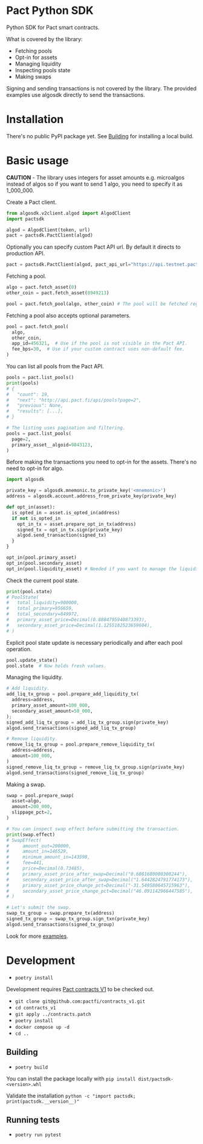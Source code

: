 # Pact Python SDK

Python SDK for Pact smart contracts.

What is covered by the library:

- Fetching pools
- Opt-in for assets
- Managing liquidity
- Inspecting pools state
- Making swaps

Signing and sending transactions is not covered by the library. The provided examples use algosdk directly to send the transactions.

# Installation

There's no public PyPI package yet. See [Building](#building) for installing a local build.

# Basic usage

**CAUTION** - The library uses integers for asset amounts e.g. microalgos instead of algos so if you want to send 1 algo, you need to specify it as 1_000_000.

Create a Pact client.

```py
from algosdk.v2client.algod import AlgodClient
import pactsdk

algod = AlgodClient(token, url)
pact = pactsdk.PactClient(algod)
```

Optionally you can specify custom Pact API url. By default it directs to production API.

```py
pact = pactsdk.PactClient(algod, pact_api_url="https://api.testnet.pact.fi")
```

Fetching a pool.

```py
algo = pact.fetch_asset(0)
other_coin = pact.fetch_asset(8949213)

pool = pact.fetch_pool(algo, other_coin) # The pool will be fetched regardless of assets order.
```

Fetching a pool also accepts optional parameters.

```py
pool = pact.fetch_pool(
  algo,
  other_coin,
  app_id=456321,  # Use if the pool is not visible in the Pact API.
  fee_bps=30,  # Use if your custom contract uses non-default fee.
)
```

You can list all pools from the Pact API.

```py
pools = pact.list_pools()
print(pools)
# {
#   "count": 19,
#   "next": "http://api.pact.fi/api/pools?page=2",
#   "previous": None,
#   "results": [...],
# }

# The listing uses pagination and filtering.
pools = pact.list_pools(
  page=2,
  primary_asset__algoid=9843123,
)
```

Before making the transactions you need to opt-in for the assets. There's no need to opt-in for algo.

```py
import algosdk

private_key = algosdk.mnemonic.to_private_key('<mnemonic>')
address = algosdk.account.address_from_private_key(private_key)

def opt_in(asset):
  is_opted_in = asset.is_opted_in(address)
  if not is_opted_in
    opt_in_tx = asset.prepare_opt_in_tx(address)
    signed_tx = opt_in_tx.sign(private_key)
    algod.send_transaction(signed_tx)
  }
}

opt_in(pool.primary_asset)
opt_in(pool.secondary_asset)
opt_in(pool.liquidity_asset) # Needed if you want to manage the liquidity.
```

Check the current pool state.

```py
print(pool.state)
# PoolState(
#   total_liquidity=900000,
#   total_primary=956659,
#   total_secondary=849972,
#   primary_asset_price=Decimal(0.8884795940873393),
#   secondary_asset_price=Decimal(1.1255182523659604),
# )
```

Explicit pool state update is necessary periodically and after each pool operation.

```py
pool.update_state()
pool.state  # Now holds fresh values.
```

Managing the liquidity.

```py
# Add liquidity.
add_liq_tx_group = pool.prepare_add_liquidity_tx(
  address=address,
  primary_asset_amount=100_000,
  secondary_asset_amount=50_000,
);
signed_add_liq_tx_group = add_liq_tx_group.sign(private_key)
algod.send_transactions(signed_add_liq_tx_group)

# Remove liquidity.
remove_liq_tx_group = pool.prepare_remove_liquidity_tx(
  address=address,
  amount=100_000,
)
signed_remove_liq_tx_group = remove_liq_tx_group.sign(private_key)
algod.send_transactions(signed_remove_liq_tx_group)
```

Making a swap.

```py
swap = pool.prepare_swap(
  asset=algo,
  amount=200_000,
  slippage_pct=2,
)

# You can inspect swap effect before submitting the transaction.
print(swap.effect)
# SwapEffect(
#     amount_out=200000,
#     amount_in=146529,
#     minimum_amount_in=143598,
#     fee=441,
#     price=Decimal(0.73485),
#     primary_asset_price_after_swap=Decimal("0.6081680080300244"),
#     secondary_asset_price_after_swap=Decimal("1.6442824791774173"),
#     primary_asset_price_change_pct=Decimal("-31.549580645715963"),
#     secondary_asset_price_change_pct=Decimal("46.091142966447585"),
# )

# Let's submit the swap.
swap_tx_group = swap.prepare_tx(address)
signed_tx_group = swap_tx_group.sign_txn(private_key)
algod.send_transactions(signed_tx_group)
```

Look for more [examples](examples).

# Development

- `poetry install`

Development requires [Pact contracts V1](https://github.com/pactfi/contracts_v1) to be checked out.

- `git clone git@github.com:pactfi/contracts_v1.git`
- `cd contracts_v1`
- `git apply ../contracts.patch`
- `poetry install`
- `docker compose up -d`
- `cd ..`

## Building

- `poetry build`

You can install the package locally with
`pip install dist/pactsdk-<version>.whl`

Validate the installation `python -c "import pactsdk; print(pactsdk.__version__)"`

## Running tests

- `poetry run pytest`
